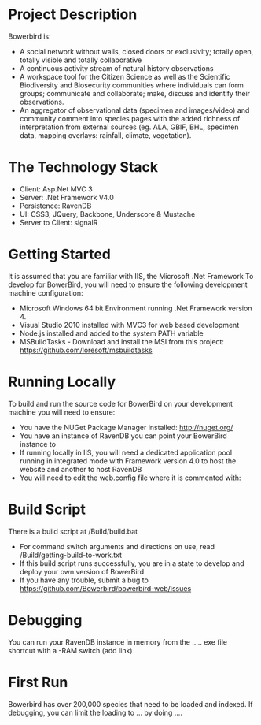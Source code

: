 Project Description
===================
Bowerbird is:

*	A social network without walls, closed doors or exclusivity; totally open, totally visible and totally collaborative
*	A continuous activity stream of natural history observations
*	A workspace tool for the Citizen Science as well as the Scientific Biodiversity and Biosecurity communities where individuals can form groups; communicate and collaborate; make, discuss and identify their observations.
*	An aggregator of observational data (specimen and images/video) and community comment into species pages with the added richness of interpretation from external sources (eg. ALA, GBIF, BHL, specimen data, mapping overlays: rainfall, climate, vegetation).


The Technology Stack
====================

* Client: Asp.Net MVC 3
* Server: .Net Framework V4.0
* Persistence: RavenDB
* UI: CSS3, JQuery, Backbone, Underscore & Mustache
* Server to Client: signalR


Getting Started
===============

It is assumed that you are familiar with IIS, the Microsoft .Net Framework 
To develop for BowerBird, you will need to ensure the following development machine configuration:
* Microsoft Windows 64 bit Environment running .Net Framework version 4.
* Visual Studio 2010 installed with MVC3 for web based development
* Node.js installed and added to the system PATH variable
* MSBuildTasks - Download and install the MSI from this project: https://github.com/loresoft/msbuildtasks


Running Locally
===============

To build and run the source code for BowerBird on your development machine you will need to ensure:
* You have the NUGet Package Manager installed: http://nuget.org/
* You have an instance of RavenDB you can point your BowerBird instance to
* If running locally in IIS, you will need a dedicated application pool running in integrated mode with Framework version 4.0 to host the website and another to host RavenDB
* You will need to edit the web.config file where it is commented with: <!--YOU WILL NEED TO CHANGE THESE SETTINGS-->


Build Script
============
There is a build script at /Build/build.bat
* For command switch arguments and directions on use, read /Build/getting-build-to-work.txt
* If this build script runs successfully, you are in a state to develop and deploy your own version of BowerBird
* If you have any trouble, submit a bug to https://github.com/Bowerbird/bowerbird-web/issues


Debugging
=========
You can run your RavenDB instance in memory from the ..... exe file shortcut with a -RAM switch (add link)


First Run
=========
Bowerbird has over 200,000 species that need to be loaded and indexed. If debugging, you can limit the loading to ... by doing ....
